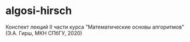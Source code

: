 # algosi-hirsch
Конспект лекций II части курса "Математические основы алгоритмов" (Э.А. Гирш, МКН СПбГУ, 2020)

